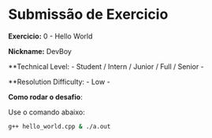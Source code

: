 # Submissão de Exercicio

**Exercicio:** 0 - Hello World

**Nickname:** DevBoy

**Technical Level: - Student / Intern / Junior / Full / Senior -

**Resolution Difficulty: - Low -

**Como rodar o desafio**: 

Use o comando abaixo: 
```bash
g++ hello_world.cpp & ./a.out
```
